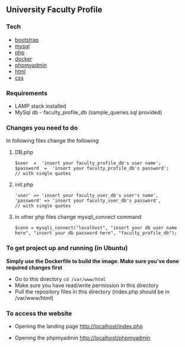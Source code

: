 
## University Faculty Profile

### Tech

* [bootstrap](https://getbootstrap.com/) 
* [mysql](https://www.mysql.com/) 
* [php](https://www.php.net/) 
* [docker](https://www.docker.com/)
* [phpmyadmin](https://www.phpmyadmin.net/) 
* [html](https://developer.mozilla.org/en-US/docs/Web/HTML)
* [css](https://developer.mozilla.org/en-US/docs/Web/CSS)

### Requirements

- LAMP stack installed
- MySql db - faculty_profile_db (sample_queries.sql provided)
 

### Changes you need to do 
In following files change the following


1. DB.php 
	```
	$user  =  'insert your faculty_profile_db's user name';
	$password  =  'insert your faculty_profile_db's password';
	// with single quotes
	```
2.  init.php 
	```
	'user' => 'insert your faculty_user_db's user's name',
	'password' => 'insert your faculty_user_db's password',
	// with single quotes
	```
3. in other php files
   change mysqli_connect command
	```
	$conn = mysqli_connect("localhost", "insert your db user name here", "insert your db password here", "faculty_profile_db");
	```


### To get project up and running (in Ubuntu)

**Simply use the Dockerfile to build the image.
Make sure you've done required changes first**

- Go to this directory ```cd /var/www/html```
- Make sure you have read/write permission in this directory
- Pull the repository files in this directory (index.php should be in /var/www/html)

### To access the website

- Opening the landing page
[http://localhost/index.php](http://localhost/index.php)    

- Opening the phpmyadmin
[http://localhost/phpmyadmin](http://localhost/phpmyadmin)







